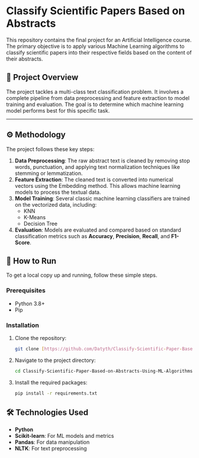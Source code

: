 # Classify Scientific Papers Based on Abstracts

This repository contains the final project for an Artificial Intelligence course. The primary objective is to apply various Machine Learning algorithms to classify scientific papers into their respective fields based on the content of their abstracts.

## 📜 Project Overview

The project tackles a multi-class text classification problem. It involves a complete pipeline from data preprocessing and feature extraction to model training and evaluation. The goal is to determine which machine learning model performs best for this specific task.

---

## ⚙️ Methodology

The project follows these key steps:

1.  **Data Preprocessing**: The raw abstract text is cleaned by removing stop words, punctuation, and applying text normalization techniques like stemming or lemmatization.
2.  **Feature Extraction**: The cleaned text is converted into numerical vectors using the Embedding method. This allows machine learning models to process the textual data.
3.  **Model Training**: Several classic machine learning classifiers are trained on the vectorized data, including:
    * KNN
    * K-Means
    * Decision Tree
4.  **Evaluation**: Models are evaluated and compared based on standard classification metrics such as **Accuracy**, **Precision**, **Recall**, and **F1-Score**.

## 🚀 How to Run

To get a local copy up and running, follow these simple steps.

### Prerequisites

* Python 3.8+
* Pip

### Installation

1.  Clone the repository:
    ```sh
    git clone [https://github.com/Datyth/Classify-Scientific-Paper-Based-on-Abstracts-Using-ML-Algorithms.git](https://github.com/Datyth/Classify-Scientific-Paper-Based-on-Abstracts-Using-ML-Algorithms.git)
    ```
2.  Navigate to the project directory:
    ```sh
    cd Classify-Scientific-Paper-Based-on-Abstracts-Using-ML-Algorithms
    ```
3.  Install the required packages:
    ```sh
    pip install -r requirements.txt
    ```

## 🛠️ Technologies Used

* **Python**
* **Scikit-learn**: For ML models and metrics
* **Pandas**: For data manipulation
* **NLTK**: For text preprocessing
